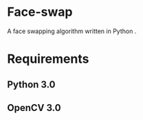 # Face-swap
A face swapping algorithm written in Python .

# Requirements 

## Python 3.0 
## OpenCV 3.0
